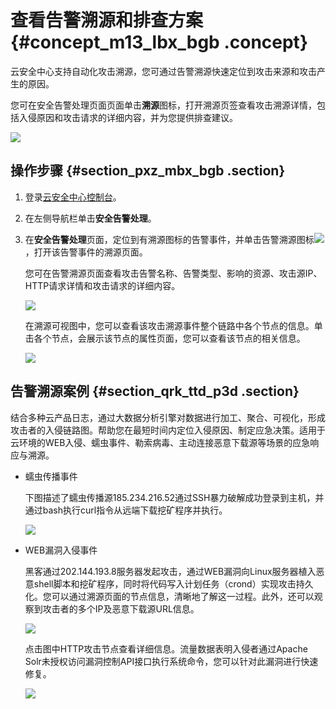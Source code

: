 # 查看告警溯源和排查方案 {#concept_m13_lbx_bgb .concept}

云安全中心支持自动化攻击溯源，您可通过告警溯源快速定位到攻击来源和攻击产生的原因。

您可在安全告警处理页面页面单击**溯源**图标，打开溯源页签查看攻击溯源详情，包括入侵原因和攻击请求的详细内容，并为您提供排查建议。

![](http://static-aliyun-doc.oss-cn-hangzhou.aliyuncs.com/assets/img/78657/155952741248512_zh-CN.png)

## 操作步骤 {#section_pxz_mbx_bgb .section}

1.  登录[云安全中心控制台](https://yundun.console.aliyun.com/?p=sas)。
2.  在左侧导航栏单击**安全告警处理**。
3.  在**安全告警处理**页面，定位到有溯源图标的告警事件，并单击告警溯源图标![](http://static-aliyun-doc.oss-cn-hangzhou.aliyuncs.com/assets/img/78657/155952741248510_zh-CN.png)，打开该告警事件的溯源页面。

    您可在告警溯源页面查看攻击告警名称、告警类型、影响的资源、攻击源IP、HTTP请求详情和攻击请求的详细内容。

    ![](http://static-aliyun-doc.oss-cn-hangzhou.aliyuncs.com/assets/img/78657/155952741248511_zh-CN.png)

    在溯源可视图中，您可以查看该攻击溯源事件整个链路中各个节点的信息。单击各个节点，会展示该节点的属性页面，您可以查看该节点的相关信息。

    ![](http://static-aliyun-doc.oss-cn-hangzhou.aliyuncs.com/assets/img/78657/155952741248513_zh-CN.png)


## 告警溯源案例 {#section_qrk_ttd_p3d .section}

结合多种云产品日志，通过大数据分析引擎对数据进行加工、聚合、可视化，形成攻击者的入侵链路图。帮助您在最短时间内定位入侵原因、制定应急决策。适用于云环境的WEB入侵、蠕虫事件、勒索病毒、主动连接恶意下载源等场景的应急响应与溯源。

-   蠕虫传播事件

    下图描述了蠕虫传播源185.234.216.52通过SSH暴力破解成功登录到主机，并通过bash执行curl指令从远端下载挖矿程序并执行。

    ![](http://static-aliyun-doc.oss-cn-hangzhou.aliyuncs.com/assets/img/78657/155952741345771_zh-CN.png)

-   WEB漏洞入侵事件

    黑客通过202.144.193.8服务器发起攻击，通过WEB漏洞向Linux服务器植入恶意shell脚本和挖矿程序，同时将代码写入计划任务（crond）实现攻击持久化。您可以通过溯源页面的节点信息，清晰地了解这一过程。此外，还可以观察到攻击者的多个IP及恶意下载源URL信息。

    ![](http://static-aliyun-doc.oss-cn-hangzhou.aliyuncs.com/assets/img/78657/155952741345773_zh-CN.png)

    点击图中HTTP攻击节点查看详细信息。流量数据表明入侵者通过Apache Solr未授权访问漏洞控制API接口执行系统命令，您可以针对此漏洞进行快速修复。

    ![](http://static-aliyun-doc.oss-cn-hangzhou.aliyuncs.com/assets/img/78657/155952741345774_zh-CN.png)



